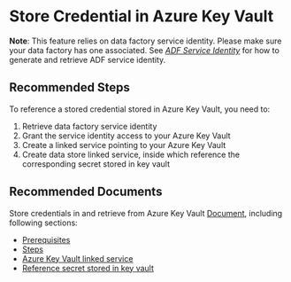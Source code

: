 <properties
	pageTitle="Store credentials in Azure Key Vault"
	description="Store credentials for data store and computes in AKV"
	infoBubbleText=""
	authors="chez-charlie"
	ms.author="chez"
	articleId="e77e0014-d0cb-4d49-a8e5-b5fc904811c2"
	diagnosticScenario=""
	selfHelpType="generic"
	supportTopicIds="32629445"
	resourceTags=""
	productPesIds="15613"
	cloudEnvironments="public, Fairfax"
	ownershipId="AzureData_DataFactory"
/>

# Store Credential in Azure Key Vault

__Note__: This feature relies on data factory service identity. Please make sure your data factory has one associated. See [_ADF Service Identity_](https://docs.microsoft.com/azure/data-factory/data-factory-service-identity) for how to generate and retrieve ADF service identity.

## **Recommended Steps**

To reference a stored credential stored in Azure Key Vault, you need to:

1. Retrieve data factory service identity
1. Grant the service identity access to your Azure Key Vault
1. Create a linked service pointing to your Azure Key Vault
1. Create data store linked service, inside which reference the corresponding secret stored in key vault

## **Recommended Documents**

Store credentials in and retrieve from Azure Key Vault [Document](https://docs.microsoft.com/azure/data-factory/store-credentials-in-key-vault), including following sections: <br>

* [Prerequisites](https://docs.microsoft.com/azure/data-factory/store-credentials-in-key-vault#prerequisites) <br>
* [Steps](https://docs.microsoft.com/azure/data-factory/store-credentials-in-key-vault#steps) <br>
* [Azure Key Vault linked service](https://docs.microsoft.com/azure/data-factory/store-credentials-in-key-vault#azure-key-vault-linked-service) <br>
* [Reference secret stored in key vault](https://docs.microsoft.com/azure/data-factory/store-credentials-in-key-vault#reference-secret-stored-in-key-vault) <br>
